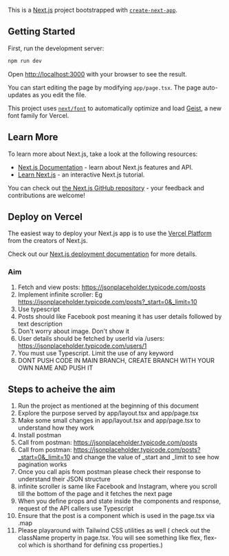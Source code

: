 This is a [Next.js](https://nextjs.org) project bootstrapped with [`create-next-app`](https://nextjs.org/docs/app/api-reference/cli/create-next-app).

## Getting Started

First, run the development server:

```bash
npm run dev
```

Open [http://localhost:3000](http://localhost:3000) with your browser to see the result.

You can start editing the page by modifying `app/page.tsx`. The page auto-updates as you edit the file.

This project uses [`next/font`](https://nextjs.org/docs/app/building-your-application/optimizing/fonts) to automatically optimize and load [Geist](https://vercel.com/font), a new font family for Vercel.

## Learn More

To learn more about Next.js, take a look at the following resources:

- [Next.js Documentation](https://nextjs.org/docs) - learn about Next.js features and API.
- [Learn Next.js](https://nextjs.org/learn) - an interactive Next.js tutorial.

You can check out [the Next.js GitHub repository](https://github.com/vercel/next.js) - your feedback and contributions are welcome!

## Deploy on Vercel

The easiest way to deploy your Next.js app is to use the [Vercel Platform](https://vercel.com/new?utm_medium=default-template&filter=next.js&utm_source=create-next-app&utm_campaign=create-next-app-readme) from the creators of Next.js.

Check out our [Next.js deployment documentation](https://nextjs.org/docs/app/building-your-application/deploying) for more details.

### Aim

1. Fetch and view posts: https://jsonplaceholder.typicode.com/posts
2. Implement infinite scroller: Eg https://jsonplaceholder.typicode.com/posts?_start=0&_limit=10
3. Use typescript
4. Posts should like Facebook post meaning it has user details followed by text description
5. Don't worry about image. Don't show it
6. User details should be fetched by userId via /users: https://jsonplaceholder.typicode.com/users/1
7. You must use Typescript. Limit the use of any keyword
8. DONT PUSH CODE IN MAIN BRANCH, CREATE BRANCH WITH YOUR OWN NAME AND PUSH IT

## Steps to acheive the aim

1. Run the project as mentioned at the beginning of this document
2. Explore the purpose served by app/layout.tsx and app/page.tsx
3. Make some small changes in app/layout.tsx and app/page.tsx to understand how they work
4. Install postman
5. Call from postman: https://jsonplaceholder.typicode.com/posts
6. Call from postman: https://jsonplaceholder.typicode.com/posts?_start=0&_limit=10 and change the value of \_start and \_limit to see how pagination works
7. Once you call apis from postman please check their response to understand their JSON structure
8. infinite scroller is same like Facebook and Instagram, where you scroll till the bottom of the page and it fetches the next page
9. When you define props and state inside the components and response, request of the API callers use Typescript
10. Ensure that the post is a component which is used in the page.tsx via .map
11. Please playaround with Tailwind CSS utilities as well ( check out the className property in page.tsx. You will see something like flex, flex-col which is shorthand for defining css properties.)
